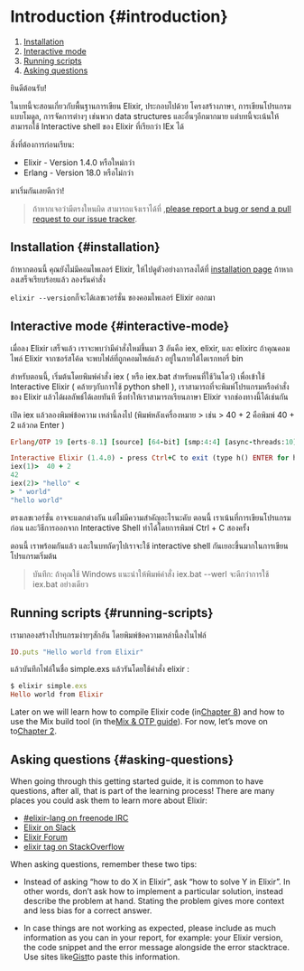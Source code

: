 # 

# Introduction {#introduction}

1. [Installation](#installation)
2. [Interactive mode](#interactive-mode)
3. [Running scripts](#running-scripts)
4. [Asking questions](#asking-questions)

ยินดีต้อนรับ!

ในบทนี้จะสอนเกี่ยวกับพื้นฐานการเขียน Elixir, ประกอบไปด้วย โครงสร้างภาษา, การเขียนโปรแกรมแบบโมดูล, การจัดการต่างๆ เช่นพวก data structures และอื่นๆอีกมากมาย  แต่บทนี้จะเน้นให้สามารถใช้ Interactive shell ของ Elixir ที่เรียกว่า IEx ได้

สิ่งที่ต้องการก่อนเรียน:

* Elixir - Version 1.4.0 หรือใหม่กว่า
* Erlang - Version 18.0 หรือไม่กว่า

มาเริ่มกันเลยดีกว่า!

> ถ้าหากเจอว่ามีตรงใหนผิด สามารถแจ้งเราได้ที่ ,[please report a bug or send a pull request to our issue tracker](https://github.com/elixir-lang/elixir-lang.github.com).

## Installation {#installation}

ถ้าหากตอนนี้ คุณยังไม่มีคอมไพเลอร์ Elixir, ให้ไปดูตัวอย่างการลงได้ที่ [installation page](http://elixir-lang.org/install.html) ถ้าหากลงเสร็จเรียบร้อยแล้ว ลองรันคำสั่ง

`elixir --version`ก็จะได้เลขเวอร์ชั่น ของคอมไพเลอร์ Elixir ออกมา

## Interactive mode {#interactive-mode}

เมื่อลง Elixir เสร็จแล้ว เราจะพบว่ามีคำสั่งใหม่ขึ้นมา 3 อันคือ iex, elixir, และ elixirc ถ้าคุณคอมไพล์ Elixir จากซอร์สโค้ด จะพบไฟล์ที่ถูกคอมไพล์แล้ว อยู่ในภายใต้ไดเรกทอรี่ bin

สำหรับตอนนี้, เริ่มต้นโดยพิมพ์คำสั่ง iex \( หรือ iex.bat สำหรับคนที่ใช้วินโดว์\) เพื่อเข้าใช้ Interactive Elixir \( คล้ายๆกับการใช้ python shell \), เราสามารถที่จะพิมพ์โปรแกรมหรือคำสั่งของ Elixir แล้วได้ผลลัพธ์ได้เลยทันที ซึ่งทำให้เราสามารถเรียนภาษา Elixir จากช่องทางนี้ได้เช่นกัน

เปิด iex แล้วลองพิมพ์ข้อความ เหล่านี้ลงไป \(พิมพ์หลังเครื่องหมาย &gt;  เช่น &gt; 40 + 2  คือพิมพ์ 40 + 2 แล้วกด Enter \)

```ruby
Erlang/OTP 19 [erts-8.1] [source] [64-bit] [smp:4:4] [async-threads:10] [hipe] [kernel-poll:false] [dtrace]

Interactive Elixir (1.4.0) - press Ctrl+C to exit (type h() ENTER for help)
iex(1)>  40 + 2
42
iex(2)> "hello" <
> " world"
"hello world"
```



ตรงเลขเวอร์ชั่น อาจจะแตกต่างกัน แต่ไม่มีความสำคัญอะไรนะคับ ตอนนี้ เราเน้นที่การเขียนโปรแกรมก่อน และวิธีการออกจาก Interactive Shell ทำได้โดยการพิมพ์ Ctrl + C สองครั้ง



ตอนนี้ เราพร้อมกันแล้ว และในบทถัดๆไปเราจะใช้ interactive shell กันเยอะขึ้นมากในการเขียนโปรแกรมเริ่มต้น



> บันทึก: ถ้าคุณใช้ Windows แนะนำให้พิมพ์คำสั่ง iex.bat --werl จะดีกว่าการใช้ iex.bat อย่างเดียว

## Running scripts {#running-scripts}

เรามาลองสร้างโปรแกรมง่ายๆสักอัน โดยพิมพ์ข้อความเหล่านี้ลงในไฟล์

```ruby
IO.puts "Hello world from Elixir"
```

แล้วบันทึกไฟล์ในชื่อ simple.exs แล้วรันโดยใช้คำสั่ง elixir :

```ruby
$ elixir simple.exs
Hello world from Elixir
```

Later on we will learn how to compile Elixir code \(in[Chapter 8](http://elixir-lang.org/getting-started/modules-and-functions.html)\) and how to use the Mix build tool \(in the[Mix & OTP guide](http://elixir-lang.org/getting-started/mix-otp/introduction-to-mix.html)\). For now, let’s move on to[Chapter 2](http://elixir-lang.org/getting-started/basic-types.html).

## Asking questions {#asking-questions}

When going through this getting started guide, it is common to have questions, after all, that is part of the learning process! There are many places you could ask them to learn more about Elixir:

* [\#elixir-lang on freenode IRC](irc://irc.freenode.net/elixir-lang)
* [Elixir on Slack](https://elixir-slackin.herokuapp.com/)
* [Elixir Forum](http://elixirforum.com/)
* [elixir tag on StackOverflow](https://stackoverflow.com/questions/tagged/elixir)

When asking questions, remember these two tips:

* Instead of asking “how to do X in Elixir”, ask “how to solve Y in Elixir”. In other words, don’t ask how to implement a particular solution, instead describe the problem at hand. Stating the problem gives more context and less bias for a correct answer.

* In case things are not working as expected, please include as much information as you can in your report, for example: your Elixir version, the code snippet and the error message alongside the error stacktrace. Use sites like[Gist](https://gist.github.com/)to paste this information.



